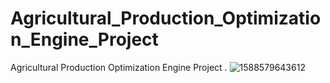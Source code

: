 # Agricultural_Production_Optimization_Engine_Project
Agricultural Production Optimization Engine Project . 
![1588579643612](https://github.com/Rahul16121992/Agricultural_Production_Optimization_Engine_Project/assets/103987446/f37e99f3-19f2-47b3-a4d3-6344f8d17470)
